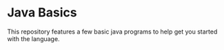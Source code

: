 # Java Basics
This repository features a few basic java programs to help get you started with the language.
